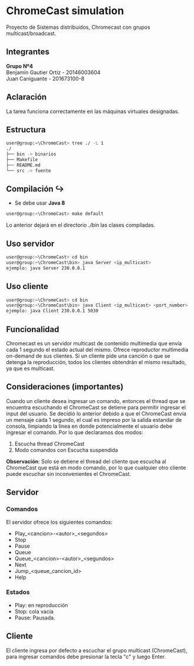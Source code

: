 # ChromeCast simulation

Proyecto de Sistemas distribuidos, Chromecast con grupos multicast/broadcast.

## Integrantes

**Grupo Nº4**  
Benjamín Gautier Ortiz - 20146003604  
Juan Caniguante - 201673100-8

## Aclaración

La tarea funciona correctamente en las máquinas virtuales designadas.

## Estructura

```bash
user@group:~\ChromeCast> tree ./ -L 1
./
├── bin -> binarios
├── Makefile
├── README.md
└── src -> fuente
```

## Compilación :arrow_right_hook:

- Se debe usar **Java 8**

```bash
user@group:~\ChromeCast> make default
```

Lo anterior dejará en el directorio *./bin* las clases compiladas.

## Uso servidor

```bash
user@group:~\ChromeCast> cd bin 
user@group:~\ChromeCast\bin> java Server <ip_multicast>
ejemplo: java Server 230.0.0.1
```

## Uso cliente

```bash
user@group:~\ChromeCast> cd bin 
user@group:~\ChromeCast\bin> java Client <ip_multicast> <port_number>
ejemplo: java Client 230.0.0.1 5030
```

## Funcionalidad

Chromecast es un servidor multicast de contenido multimedia que envía cada 1 segundo el estado actual del mismo. Ofrece reproductor multimedia on-demand de sus clientes. Si un cliente pide una canción o que se detenga la reproducción, todos los clientes obtendrán el mismo resultado, ya que es multicast.

## Consideraciones (importantes)

Cuando un cliente desea ingresar un comando, entonces el thread que se encuentra escuchando el ChromeCast se detiene para permitir ingresar el input del usuario. Se decidió lo anterior debido a que el ChromeCast envía un mensaje cada 1 segundo, el cual es impreso por la salida estandar de consola, limpiando la línea en donde potencialmente el usuario debe ingresar el comando. Por lo que declaramos dos modos:

1. Escucha thread ChromeCast
2. Modo comandos con Escucha suspendida

**Observación**: Solo se detiene el thread del cliente que escucha al ChromeCast que está en modo comando, por lo que cualquier otro cliente puede escuchar sin inconvenientes el ChromeCast.

## Servidor

### Comandos
El servidor ofrece los siguientes comandos: 

- Play_\<cancion>-\<autor>_\<segundos>
- Stop
- Pause
- Queue
- Queue_\<cancion>-\<autor>_\<segundos>
- Next
- Jump_\<queue_cancion_id>
- Help

### Estados

- Play: en reproducción
- Stop: cola vacía
- Pause: Pausada.

## Cliente

El cliente ingresa por defecto a escuchar el grupo multicast (ChromeCast),
para ingresar comandos debe presionar la tecla "c" y luego Enter.

